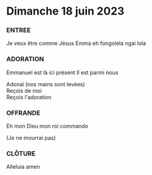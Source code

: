 # Dimanche 18 juin 2023  
  
### ENTREE  
Je veux être comme Jésus
Emma eh fongolela ngai lola
  
### ADORATION  
Emmanuel est là ici présent
Il est parmi nous

Adonaï (nos mains sont levées)  
Reçois de moi  
Reçois l'adoration  
  
### OFFRANDE  
Eh mon Dieu mon roi
commando

(Je ne mourrai pas)

### CLÔTURE  
Alleluia amen  
